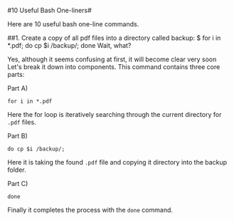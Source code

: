 #10 Useful Bash One-liners#

Here are 10 useful bash one-line commands.

##1. Create a copy of all pdf files into a directory called backup:
    $ for i in *.pdf; do cp $i /backup/; done
Wait, what? 

Yes, although it seems confusing at first, it will become clear very soon
Let's break it down into components.
This command contains three core parts:

Part A)

    for i in *.pdf

Here the for loop is iteratively searching through the current directory for `.pdf` files. 

Part B)

    do cp $i /backup/;
Here it is taking the found `.pdf` file and copying it directory into the backup folder.

Part C)

    done
    
Finally it completes the process with the `done` command.
